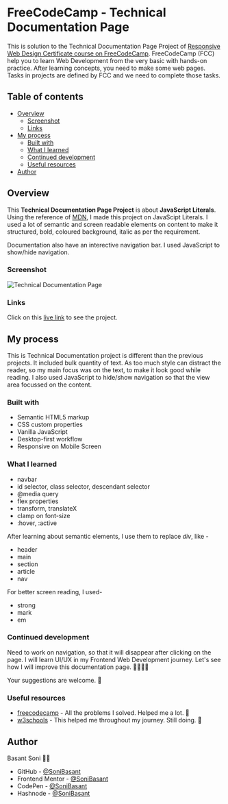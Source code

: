 # FreeCodeCamp - Technical Documentation Page

This is solution to the Technical Documentation Page Project of [Responsive Web Design Certificate course on FreeCodeCamp](https://www.freecodecamp.org/learn/responsive-web-design/). FreeCodeCamp (FCC) help you to learn Web Development from the very basic with hands-on practice. After learning concepts, you need to make some web pages. Tasks in projects are defined by FCC and we need to complete those tasks.

## Table of contents

- [Overview](#overview)
  - [Screenshot](#screenshot)
  - [Links](#links)
- [My process](#my-process)
  - [Built with](#built-with)
  - [What I learned](#what-i-learned)
  - [Continued development](#continued-development)
  - [Useful resources](#useful-resources)
- [Author](#author)

## Overview

This **Technical Documentation Page Project** is about **JavaScript Literals**. Using the reference of [MDN](https://developer.mozilla.org/en-US/docs/Web/JavaScript/Guide), I made this project on JavaScipt Literals. I used a lot of semantic and screen readable elements on content to make it structured, bold, coloured background, italic as per the requirement.

Documentation also have an interective navigation bar. I used JavaScript to show/hide navigation.

### Screenshot

![Technical Documentation Page](https://sonibasant.github.io/FCC-Responsive-Web-Design/A3.%20Technical%20Documentation%20Page/TD-Snap.png)

### Links

Click on this [live link](https://sonibasant.github.io/FCC-Responsive-Web-Design/A3.%20Technical%20Documentation%20Page/TD.html) to see the project.

## My process

This is Technical Documentation project is different than the previous projects. It included bulk quantity of text. As too much style can distract the reader, so my main focus was on the text, to make it look good while reading. I also used JavaScript to hide/show navigation so that the view area focussed on the content.

### Built with

- Semantic HTML5 markup
- CSS custom properties
- Vanilla JavaScript
- Desktop-first workflow
- Responsive on Mobile Screen

### What I learned

- navbar
- id selector, class selector, descendant selector
- @media query
- flex properties
- transform, translateX
- clamp on font-size
- :hover, :active

After learning about semantic elements, I use them to replace _div_, like -

- header
- main
- section
- article
- nav

For better screen reading, I used-

- strong
- mark
- em

### Continued development

Need to work on navigation, so that it will disappear after clicking on the page. I will learn UI/UX in my Frontend Web Development journey. Let's see how I will improve this documentation page. 🏃‍♂️🏃‍♂️

Your suggestions are welcome. 🙌

### Useful resources

- [freecodecamp](https://www.freecodecamp.org/) - All the problems I solved. Helped me a lot. 🙌
- [w3schools](https://www.w3schools.com) - This helped me throughout my journey. Still doing. 🙂

## Author

Basant Soni 👨‍💻

- GitHub - [@SoniBasant](https://github.com/SoniBasant)
- Frontend Mentor - [@SoniBasant](https://www.frontendmentor.io/profile/SoniBasant)
- CodePen - [@SoniBasant](https://codepen.io/sonibasant)
- Hashnode - [@SoniBasant](https://sonibasant.hashnode.dev/)
